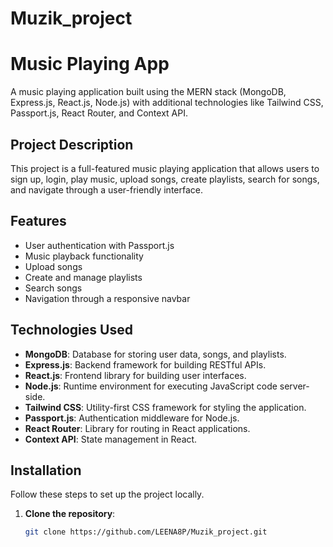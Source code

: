 # Muzik_project
# Music Playing App

A music playing application built using the MERN stack (MongoDB, Express.js, React.js, Node.js) with additional technologies like Tailwind CSS, Passport.js, React Router, and Context API.



## Project Description

This project is a full-featured music playing application that allows users to sign up, login, play music, upload songs, create playlists, search for songs, and navigate through a user-friendly interface.

## Features

- User authentication with Passport.js
- Music playback functionality
- Upload songs
- Create and manage playlists
- Search songs
- Navigation through a responsive navbar

## Technologies Used

- **MongoDB**: Database for storing user data, songs, and playlists.
- **Express.js**: Backend framework for building RESTful APIs.
- **React.js**: Frontend library for building user interfaces.
- **Node.js**: Runtime environment for executing JavaScript code server-side.
- **Tailwind CSS**: Utility-first CSS framework for styling the application.
- **Passport.js**: Authentication middleware for Node.js.
- **React Router**: Library for routing in React applications.
- **Context API**: State management in React.

## Installation

Follow these steps to set up the project locally.

1. **Clone the repository**:
   ```sh
   git clone https://github.com/LEENA8P/Muzik_project.git

